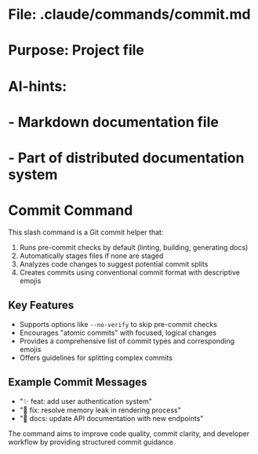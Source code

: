 # File: .claude/commands/commit.md
# Purpose: Project file
# AI-hints:
# - Markdown documentation file
# - Part of distributed documentation system

# Commit Command

This slash command is a Git commit helper that:

1. Runs pre-commit checks by default (linting, building, generating docs)
2. Automatically stages files if none are staged
3. Analyzes code changes to suggest potential commit splits
4. Creates commits using conventional commit format with descriptive emojis

## Key Features
- Supports options like `--no-verify` to skip pre-commit checks
- Encourages "atomic commits" with focused, logical changes
- Provides a comprehensive list of commit types and corresponding emojis
- Offers guidelines for splitting complex commits

## Example Commit Messages
- "✨ feat: add user authentication system"
- "🐛 fix: resolve memory leak in rendering process"
- "📝 docs: update API documentation with new endpoints"

The command aims to improve code quality, commit clarity, and developer workflow by providing structured commit guidance.